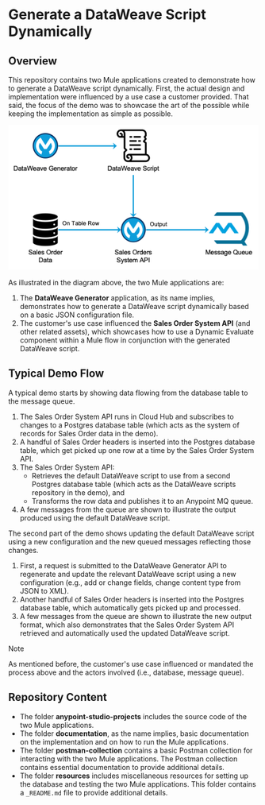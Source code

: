 # Generate a DataWeave Script Dynamically
## Overview

This repository contains two Mule applications created to demonstrate how to generate a DataWeave script dynamically. First, the actual design and implementation were influenced by a use case a customer provided. That said, the focus of the demo was to showcase the art of the possible while keeping the implementation as simple as possible.

![Overview of the Mule Applications](documentation/assets/images/Mule-Apps-Overview.png)

As illustrated in the diagram above, the two Mule applications are:

1. The **DataWeave Generator** application, as its name implies, demonstrates how to generate a DataWeave script dynamically based on a basic JSON configuration file.
2. The customer's use case influenced the **Sales Order System API** (and other related assets), which showcases how to use a Dynamic Evaluate component within a Mule flow in conjunction with the generated DataWeave script.

## Typical Demo Flow

A typical demo starts by showing data flowing from the database table to the message queue.

1. The Sales Order System API runs in Cloud Hub and subscribes to changes to a Postgres database table (which acts as the system of records for Sales Order data in the demo).
2. A handful of Sales Order headers is inserted into the Postgres database table, which get picked up one row at a time by the Sales Order System API.
3. The Sales Order System API:
   - Retrieves the default DataWeave script to use from a second Postgres database table (which acts as the DataWeave scripts repository in the demo), and
   - Transforms the row data and publishes it to an Anypoint MQ queue.
4. A few messages from the queue are shown to illustrate the output produced using the default DataWeave script.

The second part of the demo shows updating the default DataWeave script using a new configuration and the new queued messages reflecting those changes.


1. First, a request is submitted to the DataWeave Generator API to regenerate and update the relevant DataWeave script using a new configuration (e.g., add or change fields, change content type from JSON to XML).
2. Another handful of Sales Order headers is inserted into the Postgres database table, which automatically gets picked up and processed.
3. A few messages from the queue are shown to illustrate the new output format, which also demonstrates that the Sales Order System API retrieved and automatically used the updated DataWeave script.


> [!NOTE]
> As mentioned before, the customer's use case influenced or mandated the process above and the actors involved (i.e., database, message queue).


## Repository Content

- The folder **anypoint-studio-projects** includes the source code of the two Mule applications.
- The folder **documentation**, as the name implies, basic documentation on the implementation and on how to run the Mule applications.
- The folder **postman-collection** contains a basic Postman collection for interacting with the two Mule applications. The Postman collection contains essential documentation to provide additional details.
- The folder **resources** includes miscellaneous resources for setting up the database and testing the two Mule applications. This folder contains a `_README.md` file to provide additional details.
